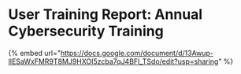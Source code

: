 # User Training Report: Annual Cybersecurity Training

{% embed url="https://docs.google.com/document/d/13Awup-IlESaWxFMR9T8MJ9HXOI5zcba7qJ4BFl_TSdo/edit?usp=sharing" %}
